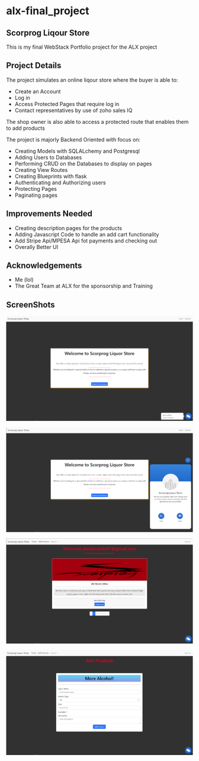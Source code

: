 # alx-final_project
## Scorprog Liqour Store  

This is my final WebStack Portfolio project for the ALX project

## Project Details 

The project simulates an online liqour store where the buyer is able to:

* Create an Account  
* Log in
* Access Protected Pages that require log in  
* Contact representatives by use of zoho sales IQ

The shop owner is also able to access a protected route that enables them to add products

The project is majorly Backend Oriented with focus on:  

* Creating Models with SQLALchemy and Postgresql
* Adding Users to Databases
* Performing CRUD on the Databases to display on pages
* Creating View Routes  
* Creating Blueprints with flask
* Authenticating and Authorizing users
* Protecting Pages
* Paginating pages

## Improvements Needed

* Creating description pages for the products
* Adding Javascript Code to handle an add cart functionality
* Add Stripe Api/MPESA Api fot payments and checking out
* Overally Better UI

## Acknowledgements

* Me (lol)
* The Great Team at ALX for the sponsorship and Training

## ScreenShots

![alt text](https://github.com/DavidMasila/alx-final_project/blob/master/1.png) 

![alt text](https://github.com/DavidMasila/alx-final_project/blob/master/2.png)

![alt text](https://github.com/DavidMasila/alx-final_project/blob/master/3.png)

![alt text](https://github.com/DavidMasila/alx-final_project/blob/master/4.png)
